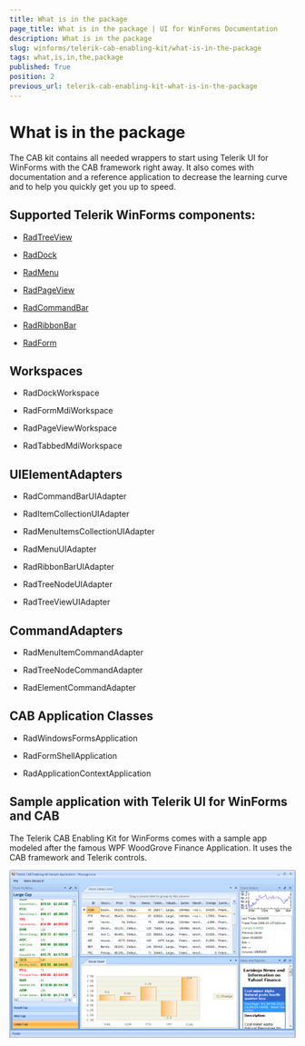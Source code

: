 ```yaml
---
title: What is in the package
page_title: What is in the package | UI for WinForms Documentation
description: What is in the package
slug: winforms/telerik-cab-enabling-kit/what-is-in-the-package
tags: what,is,in,the,package
published: True
position: 2
previous_url: telerik-cab-enabling-kit-what-is-in-the-package
---
```


# What is in the package

The CAB kit contains all needed wrappers to start using Telerik UI for WinForms with the CAB framework right away. It also comes with documentation and a reference application to decrease the learning curve and to help you quickly get you up to speed.
      

## Supported Telerik WinForms components:

* [RadTreeView](http://www.telerik.com/products/winforms/treeview.aspx)

* [RadDock](http://www.telerik.com/products/winforms/dock.aspx)

* [RadMenu](http://www.telerik.com/products/winforms/menus.aspx#radmenu)

* [RadPageView](http://www.telerik.com/products/winforms/pageview.aspx)

* [RadCommandBar](http://www.telerik.com/products/winforms/commandbar.aspx)

* [RadRibbonBar](http://www.telerik.com/products/winforms/ribbonbar.aspx)

* [RadForm](http://www.telerik.com/products/winforms/forms-and-dialogs.aspx#form-for-windows-forms)

## Workspaces

* RadDockWorkspace

* RadFormMdiWorkspace

* RadPageViewWorkspace

* RadTabbedMdiWorkspace

## UIElementAdapters

* RadCommandBarUIAdapter

* RadItemCollectionUIAdapter

* RadMenuItemsCollectionUIAdapter

* RadMenuUIAdapter

* RadRibbonBarUIAdapter

* RadTreeNodeUIAdapter

* RadTreeViewUIAdapter

## CommandAdapters


* RadMenuItemCommandAdapter

* RadTreeNodeCommandAdapter

* RadElementCommandAdapter

## CAB Application Classes

* RadWindowsFormsApplication

* RadFormShellApplication

* RadApplicationContextApplication



## Sample application with Telerik UI for WinForms and CAB

The Telerik CAB Enabling Kit for WinForms comes with a sample app modeled after the famous WPF WoodGrove Finance Application. It uses the CAB framework and Telerik controls.

![telerik-cab-enabling-kit-what-is-in-the-package](images/telerik-cab-enabling-kit-what-is-in-the-package.png)
